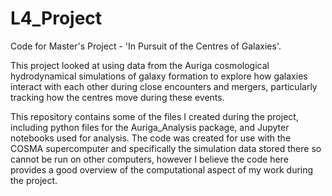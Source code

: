 # L4_Project
Code for Master's Project - 'In Pursuit of the Centres of Galaxies'.

This project looked at using data from the Auriga cosmological hydrodynamical simulations of galaxy formation to explore how galaxies interact with each other during close encounters and mergers, particularly tracking how the centres move during these events.

This repository contains some of the files I created during the project, including python files for the Auriga_Analysis package, and Jupyter notebooks used for analysis. The code was created for use with the COSMA supercomputer and specifically the simulation data stored there so cannot be run on other computers, however I believe the code here provides a good overview of the computational aspect of my work during the project.
